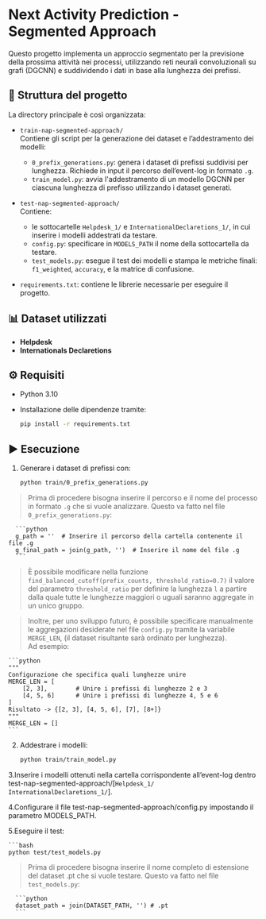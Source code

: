 # Next Activity Prediction - Segmented Approach

Questo progetto implementa un approccio segmentato per la previsione della prossima attività nei processi, utilizzando reti neurali convoluzionali su grafi (DGCNN) e suddividendo i dati in base alla lunghezza dei prefissi.

## 📁 Struttura del progetto

La directory principale è così organizzata:

- `train-nap-segmented-approach/`  
  Contiene gli script per la generazione dei dataset e l’addestramento dei modelli:
  - `0_prefix_generations.py`: genera i dataset di prefissi suddivisi per lunghezza. Richiede in input il percorso dell’event-log in formato `.g`.
  - `train_model.py`: avvia l'addestramento di un modello DGCNN per ciascuna lunghezza di prefisso utilizzando i dataset generati.

- `test-nap-segmented-approach/`  
  Contiene:
  - le sottocartelle `Helpdesk_1/` e `InternationalDeclaretions_1/`, in cui inserire i modelli addestrati da testare.
  - `config.py`: specificare in `MODELS_PATH` il nome della sottocartella da testare.
  - `test_models.py`: esegue il test dei modelli e stampa le metriche finali: `f1_weighted`, `accuracy`, e la matrice di confusione.

- `requirements.txt`: contiene le librerie necessarie per eseguire il progetto.

## 📊 Dataset utilizzati

- **Helpdesk**
- **Internationals Declaretions**

## ⚙️ Requisiti

- Python 3.10  
- Installazione delle dipendenze tramite:

    ```bash
    pip install -r requirements.txt

## ▶️ Esecuzione

1. Generare i dataset di prefissi con:

    ```bash
    python train/0_prefix_generations.py

> Prima di procedere bisogna inserire il percorso e il nome del processo in formato `.g` che si vuole analizzare. Questo va fatto nel file `0_prefix_generations.py`:

      ```python
      g_path = ''  # Inserire il percorso della cartella contenente il file .g
      g_final_path = join(g_path, '')  # Inserire il nome del file .g
      ```
> È possibile modificare nella funzione `find_balanced_cutoff(prefix_counts, threshold_ratio=0.7)` il valore del parametro `threshold_ratio` per definire la lunghezza `l` a partire dalla quale tutte le lunghezze maggiori o uguali saranno aggregate in un unico gruppo.

> Inoltre, per uno sviluppo futuro, è possibile specificare manualmente le aggregazioni desiderate nel file `config.py` tramite la variabile `MERGE_LEN`, (il dataset    risultante sarà ordinato per lunghezza).  
    Ad esempio:

    ```python
    """
    Configurazione che specifica quali lunghezze unire
    MERGE_LEN = [
        [2, 3],        # Unire i prefissi di lunghezze 2 e 3
        [4, 5, 6]      # Unire i prefissi di lunghezze 4, 5 e 6
    ]
    Risultato -> {[2, 3], [4, 5, 6], [7], [8+]}
    """
    MERGE_LEN = []
    ```

2. Addestrare i modelli:

    ```bash
    python train/train_model.py

3.Inserire i modelli ottenuti nella cartella corrispondente all’event-log dentro test-nap-segmented-approach/[`Helpdesk_1/` `InternationalDeclaretions_1/`].

4.Configurare il file test-nap-segmented-approach/config.py impostando il parametro MODELS_PATH.

5.Eseguire il test:

    ```bash
    python test/test_models.py

> Prima di procedere bisogna inserire il nome completo di estensione del dataset .pt che si vuole testare. Questo va fatto nel file `test_models.py`:

      ```python
      dataset_path = join(DATASET_PATH, '') # .pt
      ```

